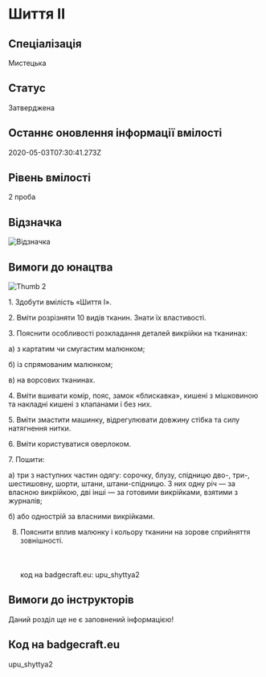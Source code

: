 # Шиття ІІ

## Спеціалізація

Мистецька

## Статус

Затверджена

## Останнє оновлення інформації вмілості

2020-05-03T07:30:41.273Z

## Рівень вмілості

2 проба

## Відзначка

![Відзначка](../images/Shyttia_II/__________2.jpg)

## Вимоги до юнацтва

<p><img alt="Thumb       2" src="/uploads/textareas/bootsy/image/69/small______-2.jpg"><br></p><p>1. Здобути вмілість «Шиття І». </p>

<p>2. Вміти розрізняти 10 видів тканин. Знати їх властивості.</p>

<p>3. Пояснити особливості розкладання деталей викрійки на
тканинах:</p>

<p>а) з картатим чи смугастим малюнком;</p>

<p>б) із спрямованим малюнком;</p>

<p>в) на ворсових тканинах.</p>

<p>4. Вміти вшивати комір, пояс, замок «блискавка», кишені з
мішковиною та накладні кишені з клапанами і без них.</p>

<p>5. Вміти змастити машинку, відрегулювати довжину стібка та силу
натягнення нитки.</p>

<p>6. Вміти користуватися оверлоком.</p>

<p>7. Пошити:</p>

<p>а) три з наступних частин одягу: сорочку, блузу, спідницю дво-,
три-, шестишовну, шорти, штани, штани-спідницю. З них одну річ — за власною
викрійкою, дві інші — за готовими викрійками, взятими з журналів;</p>

<p>б) або однострій за власними викрійками.</p>

8. Пояснити вплив малюнку і кольору тканини на зорове сприйняття
зовнішності.<br><br><br><br>код на badgecraft.eu: upu_shyttya2<br>

## Вимоги до інструкторів

Даний розділ ще не є заповнений інформацією!

## Код на badgecraft.eu

upu_shyttya2
